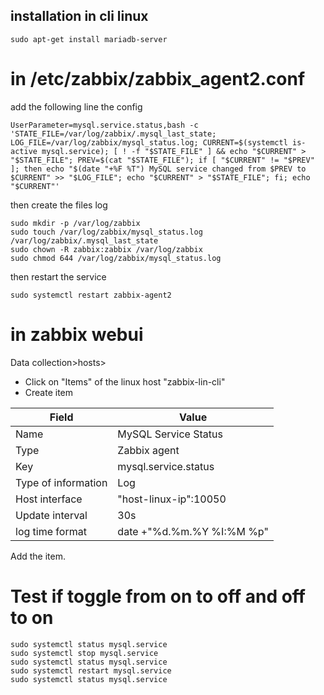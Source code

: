 ## installation in cli linux
```
sudo apt-get install mariadb-server
```

# in /etc/zabbix/zabbix_agent2.conf

add the following line the config
```
UserParameter=mysql.service.status,bash -c 'STATE_FILE=/var/log/zabbix/.mysql_last_state; LOG_FILE=/var/log/zabbix/mysql_status.log; CURRENT=$(systemctl is-active mysql.service); [ ! -f "$STATE_FILE" ] && echo "$CURRENT" > "$STATE_FILE"; PREV=$(cat "$STATE_FILE"); if [ "$CURRENT" != "$PREV" ]; then echo "$(date "+%F %T") MySQL service changed from $PREV to $CURRENT" >> "$LOG_FILE"; echo "$CURRENT" > "$STATE_FILE"; fi; echo "$CURRENT"'
```

then create the files log
```
sudo mkdir -p /var/log/zabbix
sudo touch /var/log/zabbix/mysql_status.log /var/log/zabbix/.mysql_last_state
sudo chown -R zabbix:zabbix /var/log/zabbix
sudo chmod 644 /var/log/zabbix/mysql_status.log
```

then restart the service
```
sudo systemctl restart zabbix-agent2
```

# in zabbix webui
Data collection>hosts>
- Click on "Items" of the linux host "zabbix-lin-cli"
- Create item

|Field|Value|
|---------------------------------------------------|----|
|Name	                  | MySQL Service Status      |
|Type                 	| Zabbix agent              |
|Key	                  | mysql.service.status      |
|Type of information	  | Log                       |
|Host interface         | "host-linux-ip":10050     |
|Update interval	      | 30s                       |
|log time format        |	date +"%d.%m.%Y %I:%M %p" |

Add the item.

# Test if toggle from on to off and off to on
```
sudo systemctl status mysql.service
sudo systemctl stop mysql.service
sudo systemctl status mysql.service
sudo systemctl restart mysql.service
sudo systemctl status mysql.service
```
